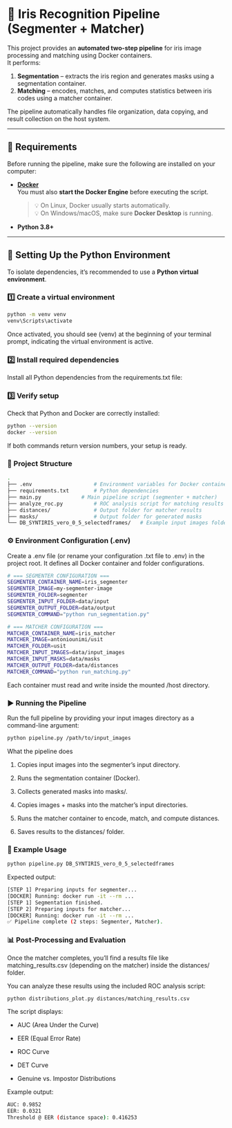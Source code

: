 # 🧠 Iris Recognition Pipeline (Segmenter + Matcher)

This project provides an **automated two-step pipeline** for iris image processing and matching using Docker containers.  
It performs:

1. **Segmentation** – extracts the iris region and generates masks using a segmentation container.  
2. **Matching** – encodes, matches, and computes statistics between iris codes using a matcher container.

The pipeline automatically handles file organization, data copying, and result collection on the host system.

---

## 🚀 Requirements

Before running the pipeline, make sure the following are installed on your computer:

- **[Docker](https://docs.docker.com/get-docker/)**  
  You must also **start the Docker Engine** before executing the script.  
  > 💡 On Linux, Docker usually starts automatically.  
  > 💡 On Windows/macOS, make sure **Docker Desktop** is running.

- **Python 3.8+**

---

## 🧩 Setting Up the Python Environment

To isolate dependencies, it’s recommended to use a **Python virtual environment**.

### 1️⃣ Create a virtual environment

```bash
python -m venv venv
venv\Scripts\activate
```

Once activated, you should see (venv) at the beginning of your terminal prompt, indicating the virtual environment is active.


### 2️⃣ Install required dependencies

Install all Python dependencies from the requirements.txt file:


### 3️⃣ Verify setup

Check that Python and Docker are correctly installed:

```bash
python --version
docker --version
```

If both commands return version numbers, your setup is ready.


### 📁 Project Structure

```bash
.
├── .env                    # Environment variables for Docker containers
├── requirements.txt        # Python dependencies
├── main.py             # Main pipeline script (segmenter + matcher)
├── analyze_roc.py          # ROC analysis script for matching results
├── distances/              # Output folder for matcher results
├── masks/                  # Output folder for generated masks
└── DB_SYNTIRIS_vero_0_5_selectedframes/   # Example input images folder

```

### ⚙️ Environment Configuration (.env)

Create a .env file (or rename your configuration .txt file to .env) in the project root.
It defines all Docker container and folder configurations.

```bash
# === SEGMENTER CONFIGURATION ===
SEGMENTER_CONTAINER_NAME=iris_segmenter
SEGMENTER_IMAGE=my-segmenter-image
SEGMENTER_FOLDER=segmenter
SEGMENTER_INPUT_FOLDER=data/input
SEGMENTER_OUTPUT_FOLDER=data/output
SEGMENTER_COMMAND="python run_segmentation.py"

# === MATCHER CONFIGURATION ===
MATCHER_CONTAINER_NAME=iris_matcher
MATCHER_IMAGE=antoniounimi/usit
MATCHER_FOLDER=usit
MATCHER_INPUT_IMAGES=data/input_images
MATCHER_INPUT_MASKS=data/masks
MATCHER_OUTPUT_FOLDER=data/distances
MATCHER_COMMAND="python run_matching.py"

```

Each container must read and write inside the mounted /host directory.


### ▶️ Running the Pipeline
Run the full pipeline by providing your input images directory as a command-line argument:

```bash
python pipeline.py /path/to/input_images
```

What the pipeline does

1. Copies input images into the segmenter’s input directory.

2. Runs the segmentation container (Docker).

3. Collects generated masks into masks/.

4. Copies images + masks into the matcher’s input directories.

5. Runs the matcher container to encode, match, and compute distances.

6. Saves results to the distances/ folder.


### 🧪 Example Usage
```bash
python pipeline.py DB_SYNTIRIS_vero_0_5_selectedframes
```
Expected output:

```bash
[STEP 1] Preparing inputs for segmenter...
[DOCKER] Running: docker run -it --rm ...
[STEP 1] Segmentation finished.
[STEP 2] Preparing inputs for matcher...
[DOCKER] Running: docker run -it --rm ...
✅ Pipeline complete (2 steps: Segmenter, Matcher).
```

### 📊 Post-Processing and Evaluation
Once the matcher completes, you’ll find a results file like matching_results.csv (depending on the matcher) inside the distances/ folder.

You can analyze these results using the included ROC analysis script:

```bash
python distributions_plot.py distances/matching_results.csv
```

The script displays:

- AUC (Area Under the Curve)

- EER (Equal Error Rate)

- ROC Curve

- DET Curve

- Genuine vs. Impostor Distributions

Example output:

```bash
AUC: 0.9852
EER: 0.0321
Threshold @ EER (distance space): 0.416253
```